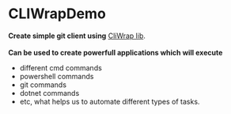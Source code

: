 # CLIWrapDemo
**Create simple git client using** [CliWrap lib](https://github.com/Tyrrrz/CliWrap).
<br/>
<br/>
**Can be used to create powerfull applications which will execute**
- different cmd commands
- powershell commands
- git commands
- dotnet commands
- etc, what helps us to automate different types of tasks.
